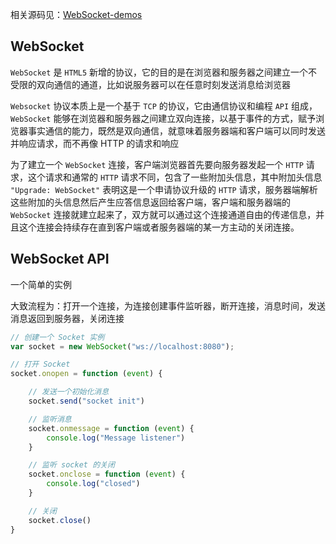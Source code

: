 相关源码见：[WebSocket-demos](https://github.com/hanekaoru/WebSocket-demos)

## WebSocket

```WebSocket``` 是 ```HTML5``` 新增的协议，它的目的是在浏览器和服务器之间建立一个不受限的双向通信的通道，比如说服务器可以在任意时刻发送消息给浏览器

```Websocket``` 协议本质上是一个基于 ```TCP``` 的协议，它由通信协议和编程 ```API``` 组成，```WebSocket``` 能够在浏览器和服务器之间建立双向连接，以基于事件的方式，赋予浏览器事实通信的能力，既然是双向通信，就意味着服务器端和客户端可以同时发送并响应请求，而不再像 HTTP 的请求和响应

为了建立一个 ```WebSocket``` 连接，客户端浏览器首先要向服务器发起一个 ```HTTP``` 请求，这个请求和通常的 ```HTTP``` 请求不同，包含了一些附加头信息，其中附加头信息 ```"Upgrade: WebSocket"``` 表明这是一个申请协议升级的 ```HTTP``` 请求，服务器端解析这些附加的头信息然后产生应答信息返回给客户端，客户端和服务器端的 ```WebSocket``` 连接就建立起来了，双方就可以通过这个连接通道自由的传递信息，并且这个连接会持续存在直到客户端或者服务器端的某一方主动的关闭连接。


## WebSocket API

一个简单的实例

大致流程为：打开一个连接，为连接创建事件监听器，断开连接，消息时间，发送消息返回到服务器，关闭连接

```js
// 创建一个 Socket 实例
var socket = new WebSocket("ws://localhost:8080");

// 打开 Socket
socket.onopen = function (event) {

    // 发送一个初始化消息
    socket.send("socket init")

    // 监听消息
    socket.onmessage = function (event) {
        console.log("Message listener")
    }

    // 监听 socket 的关闭
    socket.onclose = function (event) {
        console.log("closed")
    }

    // 关闭
    socket.close()
}
```
